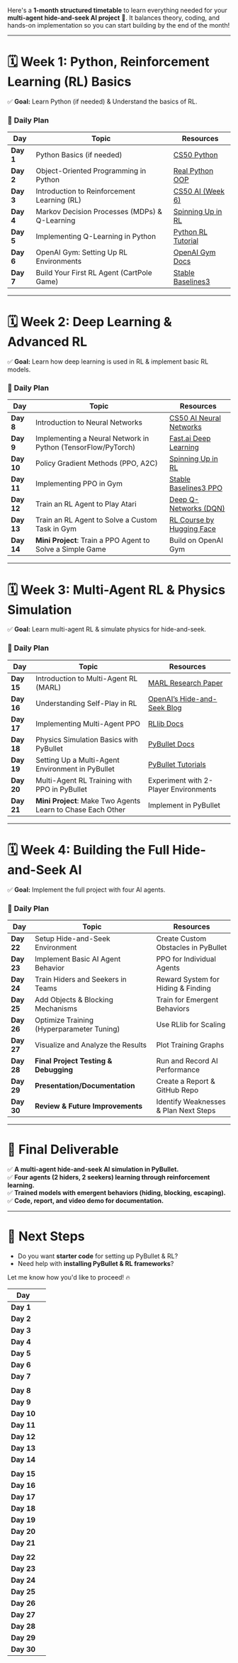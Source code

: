 Here's a **1-month structured timetable** to learn everything needed for your **multi-agent hide-and-seek AI project** 🚀. It balances theory, coding, and hands-on implementation so you can start building by the end of the month!

---

# **🗓️ Week 1: Python, Reinforcement Learning (RL) Basics**

 ✅ **Goal:** Learn Python (if needed) & Understand the basics of RL.

### 📅 **Daily Plan**

| **Day**   | **Topic**                                     | **Resources**                                                                  |
| --------- | --------------------------------------------- | ------------------------------------------------------------------------------ |
| **Day 1** | Python Basics (if needed)                     | [CS50 Python](https://cs50.harvard.edu/python/)                                |
| **Day 2** | Object-Oriented Programming in Python         | [Real Python OOP](https://realpython.com/python3-object-oriented-programming/) |
| **Day 3** | Introduction to Reinforcement Learning (RL)   | [CS50 AI (Week 6)](https://cs50.harvard.edu/ai/)                               |
| **Day 4** | Markov Decision Processes (MDPs) & Q-Learning | [Spinning Up in RL](https://spinningup.openai.com/)                            |
| **Day 5** | Implementing Q-Learning in Python             | [Python RL Tutorial](https://huggingface.co/course/chapter1)                   |
| **Day 6** | OpenAI Gym: Setting Up RL Environments        | [OpenAI Gym Docs](https://gym.openai.com/)                                     |
| **Day 7** | Build Your First RL Agent (CartPole Game)     | [Stable Baselines3](https://stable-baselines3.readthedocs.io/)                 |



---

# **🗓️ Week 2: Deep Learning & Advanced RL**

✅ **Goal:** Learn how deep learning is used in RL & implement basic RL models.

### 📅 **Daily Plan**

|**Day**|**Topic**|**Resources**|
|---|---|---|
|**Day 8**|Introduction to Neural Networks|[CS50 AI Neural Networks](https://cs50.harvard.edu/ai/)|
|**Day 9**|Implementing a Neural Network in Python (TensorFlow/PyTorch)|[Fast.ai Deep Learning](https://course.fast.ai/)|
|**Day 10**|Policy Gradient Methods (PPO, A2C)|[Spinning Up in RL](https://spinningup.openai.com/)|
|**Day 11**|Implementing PPO in Gym|[Stable Baselines3 PPO](https://stable-baselines3.readthedocs.io/en/master/modules/ppo.html)|
|**Day 12**|Train an RL Agent to Play Atari|[Deep Q-Networks (DQN)](https://www.youtube.com/watch?v=Mut_u40Sqz4)|
|**Day 13**|Train an RL Agent to Solve a Custom Task in Gym|[RL Course by Hugging Face](https://huggingface.co/course/chapter3)|
|**Day 14**|**Mini Project**: Train a PPO Agent to Solve a Simple Game|Build on OpenAI Gym|

---

# **🗓️ Week 3: Multi-Agent RL & Physics Simulation**

✅ **Goal:** Learn multi-agent RL & simulate physics for hide-and-seek.

### 📅 **Daily Plan**

|**Day**|**Topic**|**Resources**|
|---|---|---|
|**Day 15**|Introduction to Multi-Agent RL (MARL)|[MARL Research Paper](https://arxiv.org/abs/1810.05587)|
|**Day 16**|Understanding Self-Play in RL|[OpenAI’s Hide-and-Seek Blog](https://openai.com/research/emergent-tool-use)|
|**Day 17**|Implementing Multi-Agent PPO|[RLlib Docs](https://docs.ray.io/en/latest/rllib.html)|
|**Day 18**|Physics Simulation Basics with PyBullet|[PyBullet Docs](https://pybullet.org/)|
|**Day 19**|Setting Up a Multi-Agent Environment in PyBullet|[PyBullet Tutorials](https://www.youtube.com/playlist?list=PLm_ai9KQa1cj7x_T18lTfMJH3tusB9E76)|
|**Day 20**|Multi-Agent RL Training with PPO in PyBullet|Experiment with 2-Player Environments|
|**Day 21**|**Mini Project**: Make Two Agents Learn to Chase Each Other|Implement in PyBullet|

---

# **🗓️ Week 4: Building the Full Hide-and-Seek AI**

✅ **Goal:** Implement the full project with four AI agents.

### 📅 **Daily Plan**

|**Day**|**Topic**|**Resources**|
|---|---|---|
|**Day 22**|Setup Hide-and-Seek Environment|Create Custom Obstacles in PyBullet|
|**Day 23**|Implement Basic AI Agent Behavior|PPO for Individual Agents|
|**Day 24**|Train Hiders and Seekers in Teams|Reward System for Hiding & Finding|
|**Day 25**|Add Objects & Blocking Mechanisms|Train for Emergent Behaviors|
|**Day 26**|Optimize Training (Hyperparameter Tuning)|Use RLlib for Scaling|
|**Day 27**|Visualize and Analyze the Results|Plot Training Graphs|
|**Day 28**|**Final Project Testing & Debugging**|Run and Record AI Performance|
|**Day 29**|**Presentation/Documentation**|Create a Report & GitHub Repo|
|**Day 30**|**Review & Future Improvements**|Identify Weaknesses & Plan Next Steps|

---

# 🎯 **Final Deliverable**

✅ **A multi-agent hide-and-seek AI simulation in PyBullet.**  
✅ **Four agents (2 hiders, 2 seekers) learning through reinforcement learning.**  
✅ **Trained models with emergent behaviors (hiding, blocking, escaping).**  
✅ **Code, report, and video demo for documentation.**

---

# 🚀 **Next Steps**

- Do you want **starter code** for setting up PyBullet & RL?
- Need help with **installing PyBullet & RL frameworks**?

Let me know how you'd like to proceed! 🔥

| **Day**    |     |
| ---------- | --- |
| **Day 1**  |     |
| **Day 2**  |     |
| **Day 3**  |     |
| **Day 4**  |     |
| **Day 5**  |     |
| **Day 6**  |     |
| **Day 7**  |     |
|            |     |
| **Day 8**  |     |
| **Day 9**  |     |
| **Day 10** |     |
| **Day 11** |     |
| **Day 12** |     |
| **Day 13** |     |
| **Day 14** |     |
|            |     |
| **Day 15** |     |
| **Day 16** |     |
| **Day 17** |     |
| **Day 18** |     |
| **Day 19** |     |
| **Day 20** |     |
| **Day 21** |     |
|            |     |
| **Day 22** |     |
| **Day 23** |     |
| **Day 24** |     |
| **Day 25** |     |
| **Day 26** |     |
| **Day 27** |     |
| **Day 28** |     |
| **Day 29** |     |
| **Day 30** |     |
